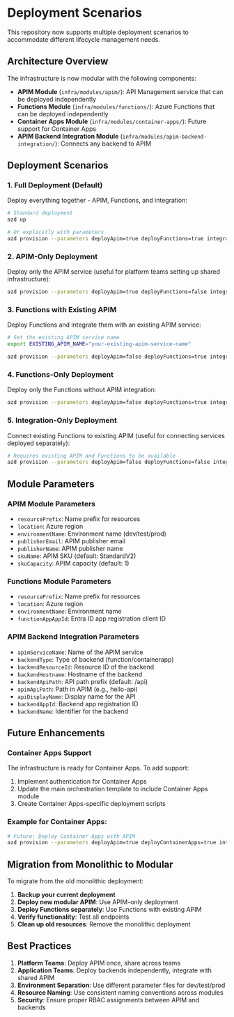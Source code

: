# Deployment Scenarios

This repository now supports multiple deployment scenarios to accommodate different lifecycle management needs.

## Architecture Overview

The infrastructure is now modular with the following components:

- **APIM Module** (`infra/modules/apim/`): API Management service that can be deployed independently
- **Functions Module** (`infra/modules/functions/`): Azure Functions that can be deployed independently
- **Container Apps Module** (`infra/modules/container-apps/`): Future support for Container Apps
- **APIM Backend Integration Module** (`infra/modules/apim-backend-integration/`): Connects any backend to APIM

## Deployment Scenarios

### 1. Full Deployment (Default)

Deploy everything together - APIM, Functions, and integration:

```bash
# Standard deployment
azd up

# Or explicitly with parameters
azd provision --parameters deployApim=true deployFunctions=true integrateFunctionsWithApim=true
```

### 2. APIM-Only Deployment

Deploy only the APIM service (useful for platform teams setting up shared infrastructure):

```bash
azd provision --parameters deployApim=true deployFunctions=false integrateFunctionsWithApim=false
```

### 3. Functions with Existing APIM

Deploy Functions and integrate them with an existing APIM service:

```bash
# Set the existing APIM service name
export EXISTING_APIM_NAME="your-existing-apim-service-name"

azd provision --parameters deployApim=false deployFunctions=true integrateFunctionsWithApim=true existingApimServiceName=$EXISTING_APIM_NAME
```

### 4. Functions-Only Deployment

Deploy only the Functions without APIM integration:

```bash
azd provision --parameters deployApim=false deployFunctions=true integrateFunctionsWithApim=false
```

### 5. Integration-Only Deployment

Connect existing Functions to existing APIM (useful for connecting services deployed separately):

```bash
# Requires existing APIM and Functions to be available
azd provision --parameters deployApim=false deployFunctions=false integrateFunctionsWithApim=true existingApimServiceName="your-apim-name"
```

## Module Parameters

### APIM Module Parameters

- `resourcePrefix`: Name prefix for resources
- `location`: Azure region
- `environmentName`: Environment name (dev/test/prod)
- `publisherEmail`: APIM publisher email
- `publisherName`: APIM publisher name
- `skuName`: APIM SKU (default: StandardV2)
- `skuCapacity`: APIM capacity (default: 1)

### Functions Module Parameters

- `resourcePrefix`: Name prefix for resources
- `location`: Azure region
- `environmentName`: Environment name
- `functionAppAppId`: Entra ID app registration client ID

### APIM Backend Integration Parameters

- `apimServiceName`: Name of the APIM service
- `backendType`: Type of backend (function/containerapp)
- `backendResourceId`: Resource ID of the backend
- `backendHostname`: Hostname of the backend
- `backendApiPath`: API path prefix (default: /api)
- `apimApiPath`: Path in APIM (e.g., hello-api)
- `apiDisplayName`: Display name for the API
- `backendAppId`: Backend app registration ID
- `backendName`: Identifier for the backend

## Future Enhancements

### Container Apps Support

The infrastructure is ready for Container Apps. To add support:

1. Implement authentication for Container Apps
2. Update the main orchestration template to include Container Apps module
3. Create Container Apps-specific deployment scripts

### Example for Container Apps:

```bash
# Future: Deploy Container Apps with APIM
azd provision --parameters deployApim=true deployContainerApps=true integrateContainerAppsWithApim=true
```

## Migration from Monolithic to Modular

To migrate from the old monolithic deployment:

1. **Backup your current deployment**
2. **Deploy new modular APIM**: Use APIM-only deployment
3. **Deploy Functions separately**: Use Functions with existing APIM
4. **Verify functionality**: Test all endpoints
5. **Clean up old resources**: Remove the monolithic deployment

## Best Practices

1. **Platform Teams**: Deploy APIM once, share across teams
2. **Application Teams**: Deploy backends independently, integrate with shared APIM
3. **Environment Separation**: Use different parameter files for dev/test/prod
4. **Resource Naming**: Use consistent naming conventions across modules
5. **Security**: Ensure proper RBAC assignments between APIM and backends
